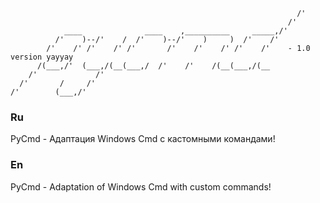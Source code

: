 ```                                                               
                                                                /'
                                                              /'  
            ____              ____    ,__________     _____,/'    
          /'    )--/'    /  /'    )--/'    )     )  /'    /'      
        /'    /' /'    /' /'       /'    /'    /' /'    /'    - 1.0 version yayyay    
      /(___,/'  (___,/(__(___,/  /'    /'    /(__(___,/(__    
    /'             /'                                             
  /'       /     /'                                               
/'        (___,/'                                                 

```

### Ru
PyCmd - Адаптация Windows Cmd с кастомными командами!

### En
PyCmd - Adaptation of Windows Cmd with custom commands!
